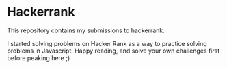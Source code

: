 # Hackerrank

This repository contains my submissions to hackerrank.

I started solving problems on Hacker Rank as a way to practice solving problems in Javascript.
Happy reading, and solve your own challenges first before peaking here ;)
